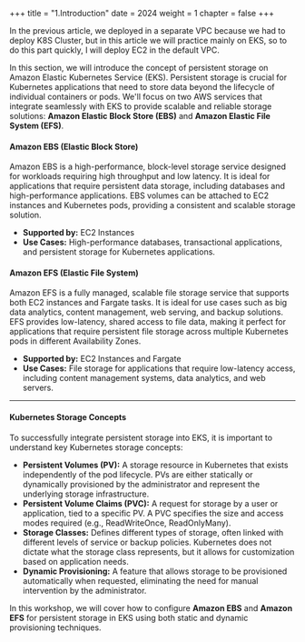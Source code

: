 +++
title = "1.Introduction"
date = 2024
weight = 1
chapter = false
+++

In the previous article, we deployed in a separate VPC because we had to deploy K8S Cluster, but in this article we will practice mainly on EKS, so to do this part quickly, I will deploy EC2 in the default VPC.

In this section, we will introduce the concept of persistent storage on Amazon Elastic Kubernetes Service (EKS). Persistent storage is crucial for Kubernetes applications that need to store data beyond the lifecycle of individual containers or pods. We'll focus on two AWS services that integrate seamlessly with EKS to provide scalable and reliable storage solutions: **Amazon Elastic Block Store (EBS)** and **Amazon Elastic File System (EFS)**.

#### Amazon EBS (Elastic Block Store)

Amazon EBS is a high-performance, block-level storage service designed for workloads requiring high throughput and low latency. It is ideal for applications that require persistent data storage, including databases and high-performance applications. EBS volumes can be attached to EC2 instances and Kubernetes pods, providing a consistent and scalable storage solution.

- **Supported by:** EC2 Instances
- **Use Cases:** High-performance databases, transactional applications, and persistent storage for Kubernetes applications.

#### Amazon EFS (Elastic File System)

Amazon EFS is a fully managed, scalable file storage service that supports both EC2 instances and Fargate tasks. It is ideal for use cases such as big data analytics, content management, web serving, and backup solutions. EFS provides low-latency, shared access to file data, making it perfect for applications that require persistent file storage across multiple Kubernetes pods in different Availability Zones.

- **Supported by:** EC2 Instances and Fargate
- **Use Cases:** File storage for applications that require low-latency access, including content management systems, data analytics, and web servers.

---

#### Kubernetes Storage Concepts

To successfully integrate persistent storage into EKS, it is important to understand key Kubernetes storage concepts:

- **Persistent Volumes (PV):** A storage resource in Kubernetes that exists independently of the pod lifecycle. PVs are either statically or dynamically provisioned by the administrator and represent the underlying storage infrastructure.
- **Persistent Volume Claims (PVC):** A request for storage by a user or application, tied to a specific PV. A PVC specifies the size and access modes required (e.g., ReadWriteOnce, ReadOnlyMany).
- **Storage Classes:** Defines different types of storage, often linked with different levels of service or backup policies. Kubernetes does not dictate what the storage class represents, but it allows for customization based on application needs.
- **Dynamic Provisioning:** A feature that allows storage to be provisioned automatically when requested, eliminating the need for manual intervention by the administrator.

In this workshop, we will cover how to configure **Amazon EBS** and **Amazon EFS** for persistent storage in EKS using both static and dynamic provisioning techniques.
